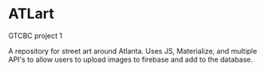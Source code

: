 # ATLart
GTCBC project 1

A repository for street art around Atlanta. Uses JS, Materialize, and multiple API's to allow users to upload images 
to firebase and add to the database. 
